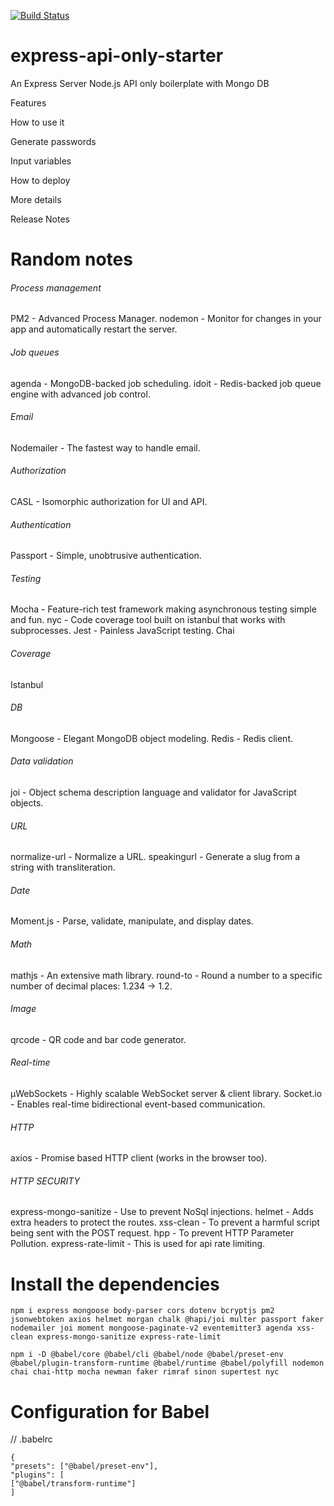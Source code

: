 [![Build Status](https://www.travis-ci.com/dennismachu/express-api-only-starter.svg?branch=main)](https://www.travis-ci.com/dennismachu/express-api-only-starter)

# express-api-only-starter

An Express Server Node.js API only boilerplate with Mongo DB

Features

How to use it

Generate passwords

Input variables

How to deploy

More details

Release Notes

# Random notes

###### Process management

PM2 - Advanced Process Manager.
nodemon - Monitor for changes in your app and automatically restart the server.

###### Job queues

agenda - MongoDB-backed job scheduling.
idoit - Redis-backed job queue engine with advanced job control.

###### Email

Nodemailer - The fastest way to handle email.

###### Authorization

CASL - Isomorphic authorization for UI and API.

###### Authentication

Passport - Simple, unobtrusive authentication.

###### Testing

Mocha - Feature-rich test framework making asynchronous testing simple and fun.
nyc - Code coverage tool built on istanbul that works with subprocesses.
Jest - Painless JavaScript testing.
Chai

###### Coverage

Istanbul

###### DB

Mongoose - Elegant MongoDB object modeling.
Redis - Redis client.

###### Data validation

joi - Object schema description language and validator for JavaScript objects.

###### URL

normalize-url - Normalize a URL.
speakingurl - Generate a slug from a string with transliteration.

###### Date

Moment.js - Parse, validate, manipulate, and display dates.

###### Math

mathjs - An extensive math library.
round-to - Round a number to a specific number of decimal places: 1.234 → 1.2.

###### Image

qrcode - QR code and bar code generator.

###### Real-time

µWebSockets - Highly scalable WebSocket server & client library.
Socket.io - Enables real-time bidirectional event-based communication.

###### HTTP

axios - Promise based HTTP client (works in the browser too).

###### HTTP SECURITY

express-mongo-sanitize - Use to prevent NoSql injections.
helmet - Adds extra headers to protect the routes.
xss-clean - To prevent a harmful script being sent with the POST request.
hpp - To prevent HTTP Parameter Pollution.
express-rate-limit - This is used for api rate limiting.

# Install the dependencies

```
npm i express mongoose body-parser cors dotenv bcryptjs pm2 jsonwebtoken axios helmet morgan chalk @hapi/joi multer passport faker nodemailer joi moment mongoose-paginate-v2 eventemitter3 agenda xss-clean express-mongo-sanitize express-rate-limit
```

```
npm i -D @babel/core @babel/cli @babel/node @babel/preset-env @babel/plugin-transform-runtime @babel/runtime @babel/polyfill nodemon chai chai-http mocha newman faker rimraf sinon supertest nyc
```

# Configuration for Babel

// .babelrc

```
{
"presets": ["@babel/preset-env"],
"plugins": [
["@babel/transform-runtime"]
]
```
